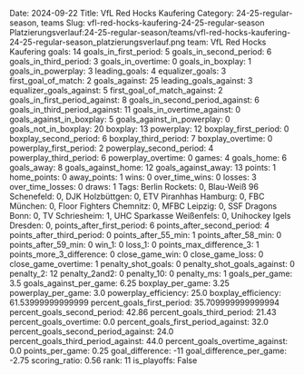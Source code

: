 Date: 2024-09-22
Title: VfL Red Hocks Kaufering
Category: 24-25-regular-season, teams
Slug: vfl-red-hocks-kaufering-24-25-regular-season
Platzierungsverlauf:24-25-regular-season/teams/vfl-red-hocks-kaufering-24-25-regular-season_platzierungsverlauf.png
team: VfL Red Hocks Kaufering
goals: 14
goals_in_first_period: 5
goals_in_second_period: 6
goals_in_third_period: 3
goals_in_overtime: 0
goals_in_boxplay: 1
goals_in_powerplay: 3
leading_goals: 4
equalizer_goals: 3
first_goal_of_match: 2
goals_against: 25
leading_goals_against: 3
equalizer_goals_against: 5
first_goal_of_match_against: 2
goals_in_first_period_against: 8
goals_in_second_period_against: 6
goals_in_third_period_against: 11
goals_in_overtime_against: 0
goals_against_in_boxplay: 5
goals_against_in_powerplay: 0
goals_not_in_boxplay: 20
boxplay: 13
powerplay: 12
boxplay_first_period: 0
boxplay_second_period: 6
boxplay_third_period: 7
boxplay_overtime: 0
powerplay_first_period: 2
powerplay_second_period: 4
powerplay_third_period: 6
powerplay_overtime: 0
games: 4
goals_home: 6
goals_away: 8
goals_against_home: 12
goals_against_away: 13
points: 1
home_points: 0
away_points: 1
wins: 0
over_time_wins: 0
losses: 3
over_time_losses: 0
draws: 1
Tags:  Berlin Rockets: 0,  Blau-Weiß 96 Schenefeld: 0,  DJK Holzbüttgen: 0,  ETV Piranhhas Hamburg: 0,  FBC München: 0,  Floor Fighters Chemnitz: 0,  MFBC Leipzig: 0,  SSF Dragons Bonn: 0,  TV Schriesheim: 1,  UHC Sparkasse Weißenfels: 0,  Unihockey Igels Dresden: 0,
points_after_first_period: 6
points_after_second_period: 4
points_after_third_period: 0
points_after_55_min: 1
points_after_58_min: 0
points_after_59_min: 0
win_1: 0
loss_1: 0
points_max_difference_3: 1
points_more_3_difference: 0
close_game_win: 0
close_game_loss: 0
close_game_overtime: 1
penalty_shot_goals: 0
penalty_shot_goals_against: 0
penalty_2: 12
penalty_2and2: 0
penalty_10: 0
penalty_ms: 1
goals_per_game: 3.5
goals_against_per_game: 6.25
boxplay_per_game: 3.25
powerplay_per_game: 3.0
powerplay_efficiency: 25.0
boxplay_efficiency: 61.53999999999999
percent_goals_first_period: 35.709999999999994
percent_goals_second_period: 42.86
percent_goals_third_period: 21.43
percent_goals_overtime: 0.0
percent_goals_first_period_against: 32.0
percent_goals_second_period_against: 24.0
percent_goals_third_period_against: 44.0
percent_goals_overtime_against: 0.0
points_per_game: 0.25
goal_difference: -11
goal_difference_per_game: -2.75
scoring_ratio: 0.56
rank: 11
is_playoffs: False
